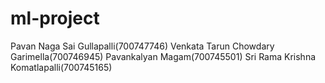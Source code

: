 # ml-project
Pavan Naga Sai Gullapalli(700747746)
Venkata Tarun Chowdary Garimella(700746945)
Pavankalyan Magam(700745501)
Sri Rama Krishna Komatlapalli(700745165)
